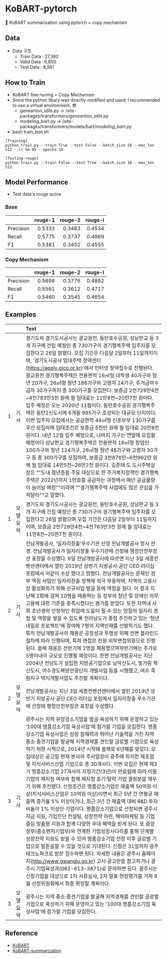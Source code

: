 # KoBART-pytorch
🧀 KoBART summarization using pytorch + copy mechanism

## Data
- Data 구조
    - Train Data : 27,392
    - Valid Data : 6,850
    - Test Data : 8,561
 
## How to Train
- KoBART fine-tuning + Copy Mechanism
- Since the python libary was directly modified and used, I recommended to use a virtual environment. 😎
    - geneartion_utils.py -> /site-packages/transformers/_geneartion_utils.py_
    - modeling_bart.py -> /site-packages/transformers/models/bart/_modeling_bart.py_
- bash train_test.sh
```
[Training]
python train.py --train True --test False --batch_size 16 --max_len 512 --lr 5e-05 --epochs 10

[Testing-rouge]
python train.py --train False --test True --batch_size 16 --max_len 512
```

## Model Performance
- Test data's rouge score
### Base
| | rouge-1 |rouge-2|rouge-l|
|-------|--------:|--------:|--------:|
| Precision|0.5333|0.3463|0.4534|
| Recall|0.5775|0.3737|0.4869|
| F1|0.5381|0.3452|0.4555|

### Copy Mechanism
| | rouge-1 |rouge-2|rouge-l|
|-------|--------:|--------:|--------:|
| Precision|0.5698|0.3776|0.4882|
| Recall|0.5561|0.3612|0.4717|
| F1|0.5460|0.3545|0.4654|

## Examples
| | |Text|
|-------|:--------|:--------|
|1|기사|경기도와 경기도시공사는 광교원천, 동탄호수공원, 성남판교 등 3개 지구에 건립 예정인 총 730가구의 경기행복주택 입주자를 모집한다고 26일 밝혔다. 모집 기간은 다음달 2일부터 11일까지이며, ‘경기도시공사 임대주택 청약센터(https://apply.gico.or.kr)’에서 인터넷 청약접수로 진행된다. 광교원천 경기행복주택은 전용면적 16㎡형 대학생 40가구와 청년 20가구, 26㎡형 청년 186가구와 고령자 24가구, 주거급여수급자 30가구까지 총 300가구를 모집한다. 보증금 2천729만4천~4천783만3천 원에 월 임대료는 11만8천~20만7천 원이다. 입주 예정은 오는 2020년 11월이다. 동탄호수공원 경기행복주택은 동탄2신도시에 6개동 995가구 조성되는 대규모 단지이다. 이번 입주자 모집에서는 공급면적 44㎡형 신혼부부 130가구를 우선 모집하며 임대조건은 보증금 5천만 원에 월 임대료 20만8천 원이다. 내년 12월 입주 예정으로, 나머지 가구는 연말에 모집할 예정이다 성남판교 경기행복주택은 전용면적 16㎡형 창업인 100가구와 청년 124가구, 26㎡형 청년 46가구와 고령자 30가구 등 총 300가구를 모집하며, 보증금 3천876만~6천992만 원에 월 임대료 14만5천~26만2천 원이다. 김준태 도 도시주택실장은 ""도내 청년층을 주요 대상으로 한 주거복지정책인 경기행복주택은 2022년까지 1만호를 공급하는 과정에서 매년 공급물량이 늘어날 예정""이라며 ""경기행복주택 사업에도 많은 관심을 가져달라""고 말했다.|
|1|모델요약|경기도와 경기도시공사는 광교원천, 동탄호수공원, 성남판교 등 3개 지구에 건립 예정인 총 730가구의 경기행복주택 입주자를 모집한다고 26일 밝혔으며 모집 기간은 다음달 2일부터 11일까지이며, 보증금 2천729만4천~4천783만3천 원에 월 임대료는 11만8천~20만7천 원이다.|
|2|기사|전남개발공사, ‘일자리창출’우수기관 선정 전남개발공사 청사 전경. 전남개발공사가 일자리창출 우수기관에 선정돼 행정안전부장관 표창을 수상했다. 6일 전남개방공사에 따르면 지난 3일 세종컨벤션센터에서 열린 2019년 상반기 지방공사·공단 CEO 리더십 포럼에서 이같이 수상 했다고 밝혔다. 전남개발공사는 문재인 정부 역점 사업인 일자리창출 정책에 적극 부응하며, 지역의 고용시장 활성화하기 위해 신규사업 발굴 등에 역점을 뒀다. 이 결과 지난해 2회에 걸쳐 10명을 채용하는 등 정부의 청년 및 장애인 의무고용에 대한 기준을 충족시켰다는 평가를 받았다. 또한 지역내 사회 초년생의 안정적인 취업에 도움이 될 수 있는 양질의 일자리 경험 및 역량을 쌓을 수 있도록 전라남도가 중점 추진하고 있는 ‘청년 내일로 프로젝트’에 참여해 7명의 지역인재를 선발하기도 했다. 특히 전남개발공사의 채용은 공정성과 투명성 위해 전면 블라인드 절차에 따라 진행되며, 특히 면접은 전원 외부면접위원으로 진행된다. 올해 채용은 전반기에 2명을 채용했으며하반기에는 추가로 5명이내의 규모로 진행될 예정이다. 한편 전남개발공사는 지난 2004년 전남도가 설립한 지방공기업으로 남악신도시, 빛가람 혁신도시, 여수경도해양관광단지 개발사업 등을 시행했고, 여수 죽림지구 택지개발사업도 추진할 계획이다.|
|2|모델요약|전남개발공사는 지난 3일 세종컨벤션센터에서 열린 2019년 상반기 지방공사·공단 CEO 리더십 포럼에서 일자리창출 우수기관에 선정돼 행정안전부장관 표창을 수상했다.|
|3|기사|광주시는 지역 유망강소기업을 발굴·육성하기 위해 운영하고 있는 ‘100대 명품강소기업 육성사업’에 참가할 기업을 모집한다. 명품강소기업 육성사업은 성장 잠재력과 뛰어난 기술력을 가진 지역 중소·중견기업을 발굴해 지역경제를 견인할 글로벌 기업으로 육성하기 위한 시책으로, 2014년 시작돼 올해로 6년째를 맞았다. 모집대상은 공고일 현재 본사와 주사업장이 광주에 위치한 제조업 및 지식서비스산업 기업으로 총 30개사다. 이번 모집은 현재 제3기 명품강소기업 27개사의 지정기간(3년)이 만료됨에 따라 이들 기업의 재지정 여부와 함께 재지정 포기·탈락 기업 결원분을 채우기 위해 추진됐다. 선정조건은 명품강소기업은 매출액 50억원 이상(지식서비스산업은 10억원 이상)이면서 최근 5년 간 연평균 매출액 증가율 5% 이상이거나, 최근 3년 간 매출액 대비 R&D 투자 비율이 1% 이상인 기업이다. 명품강소기업으로 선정되면 광주시 자금 지원, 기업진단 컨설팅, 성장전략 마련, 해외마케팅 등 기업중심 맞춤형 지원과 함께 다양한 우대 혜택을 받게 된다. 또 중앙정부(중소벤처기업부)와 연계한 기업성장사다리를 통해 단계별 성장전략 지원도 받을 수 있어 명품강소기업 선정 이후 글로벌 기업으로 발돋움할 수 있을 것으로 기대된다. 신청은 31일까지 광주테크노파크로 방문 접수하면 된다. 자세한 내용은 광주시 홈페이지(http://www.gwangju.go.kr) 고시·공고란을 참고하거나 광주시 기업육성과(062-613-3871)로 문의하면 된다. 광주시는 신청기업을 대상으로 1차 서류심사, 2차 발표·현장평가를 거쳐 8월 선정위원회에서 최종 확정할 계획이다.|
|3|모델요약|광주시는 지역 중소·중견기업을 발굴해 지역경제를 견인할 글로벌 기업으로 육성하기 위해 운영하고 있는 '100대 명품강소기업 육성사업'에 참가할 기업을 모집한다.|

## Reference
- [KoBART](https://github.com/SKT-AI/KoBART)
- [KoBART-summarization](https://github.com/seujung/KoBART-summarization)

